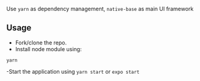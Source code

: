 Use `yarn` as dependency management, `native-base` as main UI framework

## Usage

- Fork/clone the repo.
- Install node module using:

```console
yarn
```

-Start the application using
`yarn start` or `expo start`
